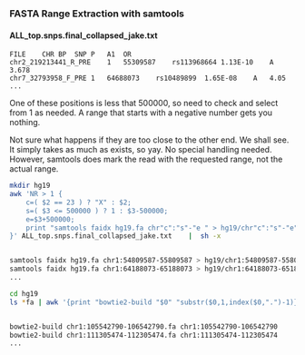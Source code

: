 ### FASTA Range Extraction with samtools

#### ALL_top.snps.final_collapsed_jake.txt

```
FILE	CHR	BP	SNP	P	A1	OR
chr2_219213441_R_PRE	1	55309587	rs113968664	1.13E-10	A	3.678
chr7_32793958_F_PRE	1	64688073	rs10489899	1.65E-08	A	4.05
...
```


One of these positions is less that 500000, so need to check and select from 1 as needed.
A range that starts with a negative number gets you nothing.

Not sure what happens if they are too close to the other end. We shall see.
It simply takes as much as exists, so yay. No special handling needed.
However, samtools does mark the read with the requested range, not the actual range.


```BASH
mkdir hg19
awk 'NR > 1 {
	c=( $2 == 23 ) ? "X" : $2;
	s=( $3 <= 500000 ) ? 1 : $3-500000;
	e=$3+500000;
	print "samtools faidx hg19.fa chr"c":"s"-"e " > hg19/chr"c":"s"-"e".fa"
}' ALL_top.snps.final_collapsed_jake.txt    |  sh -x


samtools faidx hg19.fa chr1:54809587-55809587 > hg19/chr1:54809587-55809587.fa
samtools faidx hg19.fa chr1:64188073-65188073 > hg19/chr1:64188073-65188073.fa
...
```




```BASH
cd hg19
ls *fa | awk '{print "bowtie2-build "$0" "substr($0,1,index($0,".")-1)}' | sh -x


bowtie2-build chr1:105542790-106542790.fa chr1:105542790-106542790
bowtie2-build chr1:111305474-112305474.fa chr1:111305474-112305474
...
```


